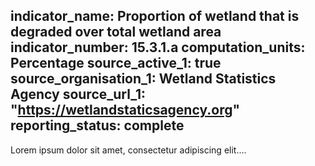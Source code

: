 indicator_name: Proportion of wetland that is degraded over total wetland area
indicator_number: 15.3.1.a
computation_units: Percentage
source_active_1: true
source_organisation_1: Wetland Statistics Agency
source_url_1: "https://wetlandstaticsagency.org"
reporting_status: complete
---
Lorem ipsum dolor sit amet, consectetur adipiscing elit....